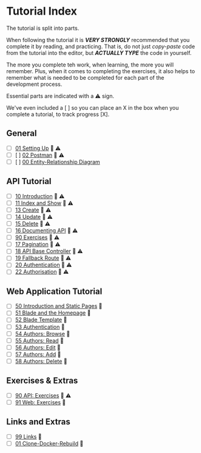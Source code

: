 # Tutorial Index

The tutorial is split into parts.

When following the tutorial it is ***VERY STRONGLY*** 
recommended that you complete it by reading, and practicing. That is,
do not just *copy-paste* code from the tutorial into the editor, but
***ACTUALLY TYPE*** the code in yourself.

The more you complete teh work, when learning, the more you will
remember. Plus, when it comes to completing the exercises, it also 
helps to remember what is needed to be completed for each part of 
the development process.

Essential parts are indicated with a ⚠ sign.

We've even included a [ ] so you can place an X in the box when you complete a tutorial, to track progress [X].

## General
- [ ] [01 Setting Up](ReadMe-00-Setting-Up.md) 🔗 ⚠
- [ ] [ ] [02 Postman](ReadMe-02-Postman.md) 🔗 ⚠
- [ ] [ ] [00 Entity-Relationship Diagram](ReadMe-00-Library-ER.md)

## API Tutorial
- [ ] [10 Introduction](ReadMe-10-API-introduction.md) 🔗 ⚠
- [ ] [11 Index and Show](ReadMe-11-API-index-show.md) 🔗 ⚠
- [ ] [13 Create](ReadMe-13-API-create.md) 🔗 ⚠
- [ ] [14 Update](ReadMe-14-API-update.md) 🔗 ⚠
- [ ] [15 Delete](ReadMe-15-API-delete.md) 🔗 ⚠
- [ ] [16 Documenting API](ReadMe-16-API-documenting.md) 🔗 ⚠
- [ ] [90 Exercises](ReadMe-90-API-exercises.md) 🔗 ⚠
- [ ] [17 Pagination](ReadMe-17-API-pagination.md) 🔗 ⚠
- [ ] [18 API Base Controller](ReadMe-18-API-Base-controller.md) 🔗 ⚠
- [ ] [19 Fallback Route](ReadMe-19-API-fallback-route.md) 🔗 ⚠
- [ ] [20 Authentication](ReadMe-20-API-authentication.md) 🔗 ⚠
- [ ] [22 Authorisation](ReadMe-22-API-authorisation.md) 🔗 ⚠

## Web Application Tutorial
- [ ] [50 Introduction and Static Pages](ReadMe-50-Introduction.md) 🔗
- [ ] [51 Blade and the Homepage](ReadMe-51-Blade-HomePage.md) 🔗
- [ ] [52 Blade Template](ReadMe-52-Blade-Template.md) 🔗
- [ ] [53 Authentication](ReadMe-53-Blade-Authentication.md) 🔗
- [ ] [54 Authors: Browse](ReadMe-54-Blade-Authors-Browse.md) 🔗
- [ ] [55 Authors: Read](ReadMe-55-Blade-Authors-Read.md) 🔗
- [ ] [56 Authors: Edit](ReadMe-56-Blade-Authors-Edit.md) 🔗
- [ ] [57 Authors: Add](ReadMe-57-Blade-Authors-Add.md) 🔗
- [ ] [58 Authors: Delete](ReadMe-58-Blade-Authors-Delete.md) 🔗

## Exercises & Extras
- [ ] [90 API: Exercises](ReadMe-90-API-exercises.md) 🔗 ⚠
- [ ] [91 Web: Exercises](ReadMe-91-Web-exercises.md) 🔗

## Links and Extras
- [ ] [99 Links](ReadMe-99-Links.md) 🔗
- [ ] [01 Clone-Docker-Rebuild](ReadMe-01-Clone-Docker-Rebuild.md) 🔗
